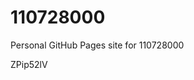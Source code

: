 # 110728000
Personal GitHub Pages site for 110728000







































ZPip52lV
